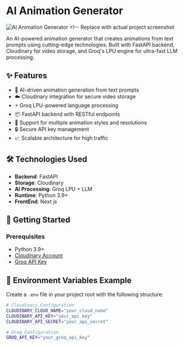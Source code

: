 # AI Animation Generator

![AI Animation Generator](https://via.placeholder.com/1200x400) <!-- Replace with actual project screenshot



An AI-powered animation generator that creates animations from text prompts using cutting-edge technologies. Built with FastAPI backend, Cloudinary for video storage, and Groq's LPU engine for ultra-fast LLM processing.

## ✨ Features

- 🚀 AI-driven animation generation from text prompts
- ☁️ Cloudinary integration for secure video storage
- ⚡ Groq LPU-powered language processing
- 📦 FastAPI backend with RESTful endpoints
- 🎥 Support for multiple animation styles and resolutions
- 🔒 Secure API key management
- 📈 Scalable architecture for high traffic

## 🛠️ Technologies Used

- **Backend**: FastAPI
- **Storage**: Cloudinary
- **AI Processing**: Groq LPU + LLM
- **Runtime**: Python 3.9+
- **FrontEnd**: Next js


## 🚀 Getting Started

### Prerequisites

- Python 3.9+
- [Cloudinary Account](https://cloudinary.com)
- [Groq API Key](https://console.groq.com)

## 🔧 Environment Variables Example

Create a `.env` file in your project root with the following structure:

```bash
# Cloudinary Configuration
CLOUDINARY_CLOUD_NAME="your_cloud_name"  
CLOUDINARY_API_KEY="your_api_key"       
CLOUDINARY_API_SECRET="your_api_secret"

# Groq Configuration
GROQ_API_KEY="your_groq_api_key"      

